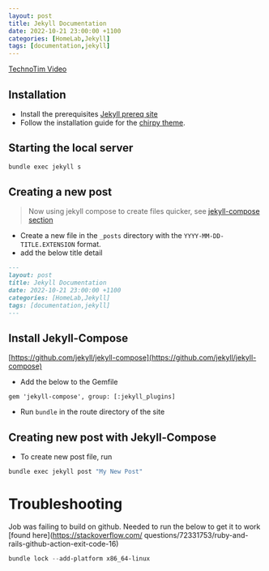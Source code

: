 ```yaml
---
layout: post
title: Jekyll Documentation
date: 2022-10-21 23:00:00 +1100
categories: [HomeLab,Jekyll]
tags: [documentation,jekyll]
---
```


[TechnoTim Video](https://www.youtube.com/watch?v=F8iOU1ci19Q)

## Installation 
- Install the prerequisites [Jekyll prereq site](https://jekyllrb.com/docs/installation/)
- Follow the installation guide for the [chirpy theme](https://github.com/cotes2020/jekyll-theme-chirpy).

## Starting the local server 
```bash
bundle exec jekyll s
```

## Creating a new post

> Now using jekyll compose to create files quicker, see [jekyll-compose section](#creating-new-post-with-jekyll-compose)

- Create a new file in the `_posts` directory with the `YYYY-MM-DD-TITLE.EXTENSION` format. 
- add the below title detail
```markdown
---
layout: post
title: Jekyll Documentation
date: 2022-10-21 23:00:00 +1100
categories: [HomeLab,Jekyll]
tags: [documentation,jekyll]
---
```

## Install Jekyll-Compose
[https://github.com/jekyll/jekyll-compose](https://github.com/jekyll/jekyll-compose)  
- Add the below to the Gemfile
```
gem 'jekyll-compose', group: [:jekyll_plugins]
```
- Run `bundle` in the route directory of the site

## Creating new post with Jekyll-Compose

- To create new post file, run 
```powershell
bundle exec jekyll post "My New Post"
```

# Troubleshooting
Job was failing to build on github. Needed to run the below to get it to work [found here](https://stackoverflow.com/ questions/72331753/ruby-and-rails-github-action-exit-code-16)
```powershell
bundle lock --add-platform x86_64-linux
```
